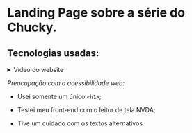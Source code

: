 # Landing Page sobre a série do Chucky.



## Tecnologias usadas:




<details>
<summary>Vídeo do website</summary>


  https://github.com/MarquinCss/Landing-Page---Chucky-Series/assets/115740827/aa6001e2-8b05-457b-a04a-3fcd5c1ad234


</details>

*Preocupação com a acessibilidade web:*

- Usei somente um único `<h1>`;

- Testei meu front-end com o leitor de tela NVDA;

- Tive um cuidado com os textos alternativos.




